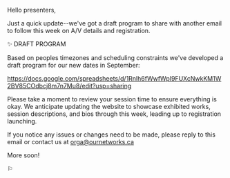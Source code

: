 

Hello presenters,

Just a quick update--we've got a draft program to share with another
email to follow this week on A/V details and registration.

✨ DRAFT PROGRAM

Based on peoples timezones and scheduling constraints we've developed a
draft program for our new dates in September:

https://docs.google.com/spreadsheets/d/1Rnlh6fWwfWpI9FUXcNwkKM1W2BV85COdbcj8m7n7Mu8/edit?usp=sharing

Please take a moment to review your session time to ensure everything is
okay. We anticipate updating the website to showcase exhibited works,
session descriptions, and bios through this week, leading up to
registration launching.


If you notice any issues or changes need to be made, please reply to
this email or contact us at orga@ournetworks.ca


More soon!

⚐

